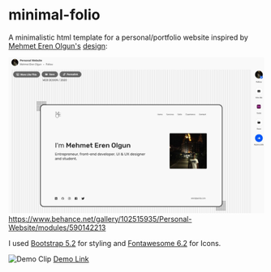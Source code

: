 # minimal-folio
A minimalistic html template for a personal/portfolio website inspired by [Mehmet Eren Olgun's](https://www.behance.net/mehmeterenolgun) [design](https://www.behance.net/gallery/102515935/Personal-Website/modules/590142213):

![Behance Source Design](behance_source_design.JPG)
https://www.behance.net/gallery/102515935/Personal-Website/modules/590142213

I used [Bootstrap 5.2](https://getbootstrap.com/docs/5.2/getting-started/introduction/) for styling and [Fontawesome 6.2](https://fontawesome.com/v6/search?o=r&m=free) for Icons.



![Demo Clip](demo.gif)
[Demo Link](https://calm-ocean-0a9326f10.2.azurestaticapps.net/)
